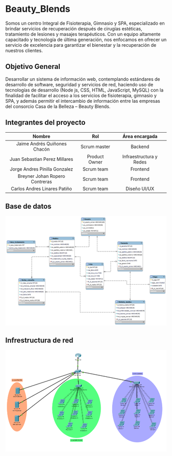 # Beauty_Blends


Somos un centro Integral de Fisioterapia, Gimnasio y SPA, especializado en brindar servicios de recuperación después de cirugías estéticas, tratamiento de lesiones y masajes terapéuticos. Con un equipo altamente capacitado y tecnología de última generación, nos enfocamos en ofrecer un servicio de excelencia para garantizar el bienestar y la recuperación de nuestros clientes.

## Objetivo General
Desarrollar un sistema de información web, contemplando estándares de desarrollo de software, seguridad y servicios de red, haciendo uso de tecnologías de desarrollo (Node js, CSS, HTML, JavaScript, MySQL) con la finalidad de facilitar el acceso a los servicios de fisioterapia, gimnasio y SPA, y además permitir el intercambio de información entre las empresas del consorcio Casa de la Belleza – Beauty Blends.


## Integrantes del proyecto
| Nombre | Rol  | Área encargada
| :---:   | :-: |  :-:  |
| Jaime Andrés Quiñones Chacón | Scrum master | Backend
| Juan Sebastian Perez Millares | Product Owner | Infraestructura y Redes
| Jorge Andres Pinilla Gonzalez | Scrum team | Frontend
| Breyner Johan Ropero Contreras | Scrum team | Frontend
| Carlos Andres Linares Patiño | Scrum team | Diseño UI/UX

## Base de datos

![Base de datos](https://raw.githubusercontent.com/JaimeAndresQ/Beauty_Blends/main/Proyecto_Integrador_DB.png)

## Infrestructura de red

![Infraestructura de red](https://raw.githubusercontent.com/JaimeAndresQ/Beauty_Blends/main/Infraestructura_red.png)

## 
